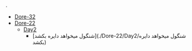 .
 * [Dore-32](./Dore-32)
 * [Dore-22](./Dore-22)
   * [Day2](./Dore-22/Day2)
     * [شنگول میخواهد دایره بکشد](./Dore-22/Day2/شنگول میخواهد دایره بکشد)
